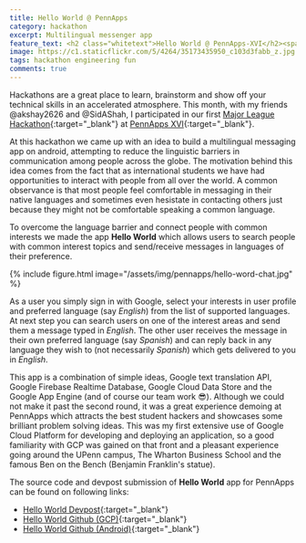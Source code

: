 ```yaml
---
title: Hello World @ PennApps
category: hackathon
excerpt: Multilingual messenger app
feature_text: <h2 class="whitetext">Hello World @ PennApps-XVI</h2><span class="whitetext">A multilingual messenger app</span> 
image: https://c1.staticflickr.com/5/4264/35173435950_c103d3fabb_z.jpg
tags: hackathon engineering fun
comments: true
---
```


Hackathons are a great place to learn, brainstorm and show off your technical skills in an accelerated atmosphere. This month, with my friends @akshay2626 and @SidAShah, I participated in our first [Major League Hackathon](https://mlh.io/){:target="_blank"} at [PennApps XVI](http://pennapps.com/){:target="_blank"}.

At this hackathon we came up with an idea to build a multilingual messaging app on android, attempting to reduce the linguistic barriers in communication among people across the globe. The motivation behind this idea comes from the fact that as international students we have had opportunities to interact with people from all over the world. A common observance is that most people feel comfortable in messaging in their native languages and sometimes even hesistate in contacting others just because they might not be comfortable speaking a common language.

To overcome the language barrier and connect people with common interests we made the app **Hello World** which allows users to search people with common interest topics and send/receive messages in languages of their preference.

{% include figure.html image="/assets/img/pennapps/hello-word-chat.jpg" %}

As a user you simply sign in with Google, select your interests in user profile and preferred language (say *English*) from the list of supported languages. At next step you can search users on one of the interest areas and send them a message typed in *English*. The other user receives the message in their own preferred language (say *Spanish*) and can reply back in any language they wish to (not necessarily *Spanish*) which gets delivered to you in *English*.

This app is a combination of simple ideas, Google text translation API, Google Firebase Realtime Database, Google Cloud Data Store and the Google App Engine (and of course our team work :sunglasses:). Although we could not make it past the second round, it was a great experience demoing at PennApps which attracts the best student hackers and showcases some brilliant problem solving ideas. This was my first extensive use of Google Cloud Platform for developing and deploying an application, so a good familiarity with GCP was gained on that front and a pleasant experience going around the UPenn campus, The Wharton Business School and the famous Ben on the Bench (Benjamin Franklin's statue).

The source code and devpost submission of **Hello World** app for PennApps can be found on following links:


- [Hello World Devpost](https://devpost.com/software/hello-world-5v89re){:target="_blank"}
- [Hello World Github (GCP)](https://github.com/akshaynagpal/helloworld-web){:target="_blank"}
- [Hello World Github (Android)](https://github.com/sas2387/HelloWorld-Android){:target="_blank"}
